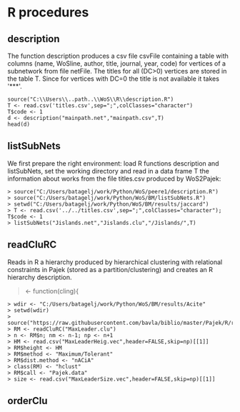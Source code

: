 # R procedures

## description

The function description produces a csv file csvFile containing a table with columns (name, WoSline, author, title, journal, year, code)  for vertices of a subnetwork from file netFile. The titles for all (DC>0) vertices are stored in the table T. Since for vertices with DC=0 the title is not available it takes '***'.

```
source("C:\\Users\\..path..\\WoS\\R\\description.R")  
T <- read.csv('titles.csv',sep=";",colClasses="character")  
T$code <- 1  
d <- description("mainpath.net","mainpath.csv",T)  
head(d)  
```

## listSubNets

We first prepare the right environment: load R functions description and listSubNets, set the working directory and read in a data frame T the information about works from the file titles.csv produced by WoS2Pajek:

```
> source("C:/Users/batagelj/work/Python/WoS/peere1/description.R")   
> source("C:/Users/batagelj/work/Python/WoS/BM/listSubNets.R")   
> setwd("C:/Users/batagelj/work/Python/WoS/BM/results/jaccard")   
> T <- read.csv('../../titles.csv',sep=";",colClasses="character"); T$code <- 1   
> listSubNets("Jislands.net","Jislands.clu","/Jislands/",T)   
```

## readCluRC 

Reads in R a hierarchy produced by hierarchical clustering with relational constraints in Pajek (stored as a partition/clustering) and creates an R hierarchy description.

> <- function(cling){

```
> wdir <- "C:/Users/batagelj/work/Python/WoS/BM/results/Acite"
> setwd(wdir)
> source("https://raw.githubusercontent.com/bavla/biblio/master/Pajek/R/readCluRC.R")
> RM <- readCluRC("MaxLeader.clu")
> n <- RM$n; nm <- n-1; np <- n+1
> HM <- read.csv("MaxLeaderHeig.vec",header=FALSE,skip=np)[[1]]
> RM$height <- HM
> RM$method <- "Maximum/Tolerant"
> RM$dist.method <- "nACiA"
> class(RM) <- "hclust"
> RM$call <- "Pajek.data"
> size <- read.csv("MaxLeaderSize.vec",header=FALSE,skip=np)[[1]]
```

## orderClu


